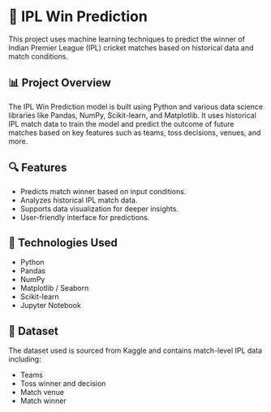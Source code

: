 # 🏏 IPL Win Prediction

This project uses machine learning techniques to predict the winner of Indian Premier League (IPL) cricket matches based on historical data and match conditions.

## 📊 Project Overview

The IPL Win Prediction model is built using Python and various data science libraries like Pandas, NumPy, Scikit-learn, and Matplotlib. It uses historical IPL match data to train the model and predict the outcome of future matches based on key features such as teams, toss decisions, venues, and more.

## 🔍 Features

- Predicts match winner based on input conditions.
- Analyzes historical IPL match data.
- Supports data visualization for deeper insights.
- User-friendly interface for predictions.

## 🧠 Technologies Used

- Python
- Pandas
- NumPy
- Matplotlib / Seaborn
- Scikit-learn
- Jupyter Notebook

## 📁 Dataset

The dataset used is sourced from Kaggle and contains match-level IPL data including:
- Teams
- Toss winner and decision
- Match venue
- Match winner

